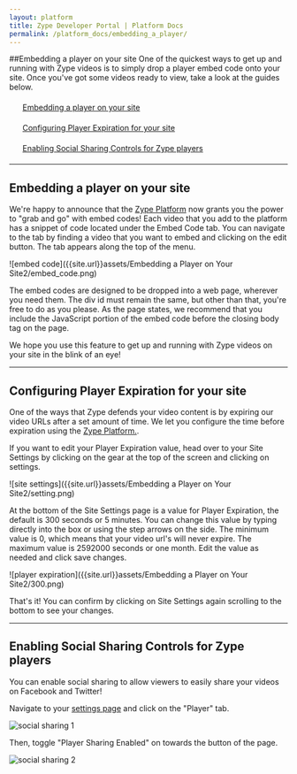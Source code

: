 ```yaml
---
layout: platform
title: Zype Developer Portal | Platform Docs
permalink: /platform_docs/embedding_a_player/
---
```

##Embedding a player on your site
One of the quickest ways to get up and running with Zype videos is to simply drop a player embed code onto your site. Once you've got some videos ready to view, take a look at the guides below.

<div style="width: 100%;">
  <div style="margin: 20px;"><span class="fa fa-file-text" style="margin-right: 4px;"></span>
    <a href="#1">
    Embedding a player on your site</a>
  </div>
  <div style="margin: 20px;"><span class="fa fa-file-text" style="margin-right: 4px;"></span>
  <a href="#2">
  Configuring Player Expiration for your site</a>
  </div>
  <div style="margin: 20px;"><span class="fa fa-file-text" style="margin-right: 4px;"></span>
  <a href="#3">
  Enabling Social Sharing Controls for Zype players</a>
  </div>
</div>

<hr id="1">

## Embedding a player on your site
We're happy to announce that the [Zype Platform](http://admin.zype.com) now grants you the power to "grab and go" with embed codes! Each video that you add to the platform has a snippet of code located under the Embed Code tab. You can navigate to the tab by finding a video that you want to embed and clicking on the edit button. The tab appears along the top of the menu.

![embed code]({{site.url}}assets/Embedding a Player on Your Site2/embed_code.png)

The embed codes are designed to be dropped into a web page, wherever you need them. The div id must remain the same, but other than that, you're free to do as you please. As the page states, we recommend that you include the JavaScript portion of the embed code before the closing body tag on the page.

We hope you use this feature to get up and running with Zype videos on your site in the blink of an eye!

<hr id="2">

## Configuring Player Expiration for your site

One of the ways that Zype defends your video content is by expiring our video URLs after a set amount of time. We let you configure the time before expiration using the [Zype Platform.](http://admin.zype.com).

If you want to edit your Player Expiration value, head over to your Site Settings by clicking on the gear at the top of the screen and clicking on settings.

![site settings]({{site.url}}assets/Embedding a Player on Your Site2/setting.png)

At the bottom of the Site Settings page is a value for Player Expiration, the default is 300 seconds or 5 minutes. You can change this value by typing directly into the box or using the step arrows on the side. The minimum value is 0, which means that your video url's will never expire. The maximum value is 2592000 seconds or one month. Edit the value as needed and click save changes.  

![player expiration]({{site.url}}assets/Embedding a Player on Your Site2/300.png)

That's it! You can confirm by clicking on Site Settings again scrolling to the bottom to see your changes.

<hr id="3">

## Enabling Social Sharing Controls for Zype players

You can enable social sharing to allow viewers to easily share your videos on Facebook and Twitter!

Navigate to your [settings page](https://admin.zype.com/site/edit) and click on the "Player" tab.

![social sharing 1]({{site.url}}assets/social_sharing/social_sharing_1.png)

Then, toggle "Player Sharing Enabled" on towards the button of the page.

![social sharing 2]({{site.url}}assets/social_sharing/social_sharing_2.png)
